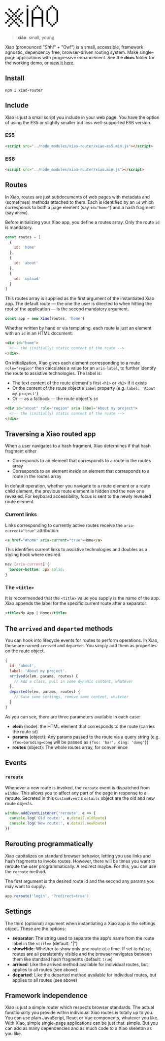 # ![Xiao](images/xiao.png)

> **xiǎo**: small, young

Xiao (pronounced "Shh!" + "Ow!") is a small, accessible, framework agnostic, dependency free, browser-driven routing system. Make single-page applications with progressive enhancement. See the **docs** folder for the working demo, or <a href="https://heydon.github.io/xiao">view it here</a>.

## Install

```
npm i xiao-router
```

## Include

Xiao is just a small script you include in your web page. You have the option of using the ES5 or slightly smaller but less well-supported ES6 version.

### ES5

```html
<script src="../node_modules/xiao-router/xiao-es5.min.js"></script>
```

### ES6

```html
<script src="../node_modules/xiao-router/xiao.min.js"></script>
```

## Routes

In Xiao, routes are just subdocuments of web pages with metadata and (sometimes) methods attached to them. Each is identified by an `id` which corresponds to both a page element (say `id="home"`) and a hash fragment (say `#home`).

Before initializing your Xiao app, you define a routes array. Only the route `id` is mandatory.

```js
const routes = [
  {
    id: 'home'
  },
  {
    id: 'about'
  },
  {
    id: 'upload'
  }
]
```

This routes array is supplied as the first argument of the instantiated Xiao app. The default route — the one the user is directed to when hitting the root of the application — is the second mandatory argument.

```js
const app = new Xiao(routes, 'home')
```

Whether written by hand or via templating, each route is just an element with an `id` in an HTML document:

```html
<div id="home">
  <!-- the (initially) static content of the route -->
</div>
```

On initialization, Xiao gives each element corresponding to a route `role="region"` then calculates a value for an `aria-label`, to further identify the route to assistive technologies. The label is:

* The text content of the route element's first `<h1>` or `<h2>` if it exists
* Or the content of the route object's `label` property (e.g. `label: 'About my project'`)
* Or — as a fallback — the route object's `id`

```html
<div id="about" role="region" aria-label="About my project">
  <!-- the (initially) static content of the route -->
</div>
```

## Traversing a Xiao routed app

When a user navigates to a hash fragment, Xiao determines if that hash fragment either

* Corresponds to an element that corresponds to a route in the routes array
* Corresponds to an element _inside_ an element that corresponds to a route in the routes array

In default operation, whether you navigate to a route element or a route child element, the previous route element is hidden and the new one revealed. For keyboard accessibility, focus is sent to the newly revealed route element.

### Current links

Links corresponding to currently active routes receive the `aria-current="true"` attribution:

```html
<a href="#home" aria-current="true">Home</a>
```

This identifies current links to assistive technologies and doubles as a styling hook where desired.

```css
nav [aria-current] {
  border-bottom: 2px solid;
}
```

### The `<title>`

It is recommended that the `<title>` value you supply is the name of the app. Xiao appends the label for the specific current route after a separator.

```html
<title>My App | Home</title>
```

## The `arrived` and `departed` methods

You can hook into lifecycle events for routes to perform operations. In Xiao, these are named `arrived` and `departed`. You simply add them as properties on the route object.

```js
{
  id: 'about',
  label: 'About my project'.
  arrived(elem, params, routes) {
    // Add a class, pull in some dynamic content, whatever
  },
  departed(elem, params, routes) {
    // Save some settings, remove some content, whatever
  }
}
```

As you can see, there are three parameters available in each case:

* **elem** (node): the HTML element that corresponds to the route (carries the route `id`)
* **params** (object): Any params passed to the route via a query string (e.g. `?foo=bar&ding=dong` will be passed as `{foo: 'bar', ding: 'dong'}`)
* **routes** (object): The whole routes array, for convenience

## Events

### `reroute`

Whenever a new route is invoked, the `reroute` event is dispatched from `window`. This allows you to affect any part of the page in response to a reroute. Secreted in this `CustomEvent`'s `details` object are the old and new route objects.

```js
window.addEventListener('reroute', e => {
  console.log('Old route:', e.detail.oldRoute)
  console.log('New route:', e.detail.newRoute)
})
```

## Rerouting programmatically

Xiao capitalizes on standard browser behavior, letting you use links and hash fragments to invoke routes. However, there will be times you want to reroute the user programmatically. A redirect maybe. For this, you can use the `reroute` method.

The first argument is the desired route id and the second any params you may want to supply.

```js
app.reroute('login', '?redirect=true')
```

## Settings

The third (optional) argument when instantiating a Xiao app is the settings object. These are the options:

* **separator**: The string used to separate the app's name from the route label in the `<title>` (default: "|")
* **showHide**: Whether to show only one route at a time. If set to `false`, routes are all persistently visible and the browser navigates between them like standard hash fragments (default: `true`)
* **arrived**: Like the arrived method available for individual routes, but applies to all routes (see above)
* **departed**: Like the departed method available for individual routes, but applies to all routes (see above)

## Framework independence

Xiao is just a simple router which respects browser standards. The actual functionality you provide within individual Xiao routes is totally up to you. You can use plain JavaScript, React or Vue components, whatever you like. With Xiao, simple single-page applications can be just that: simple. But you can add as many dependencies and as much code to a Xiao skeleton as you like.
